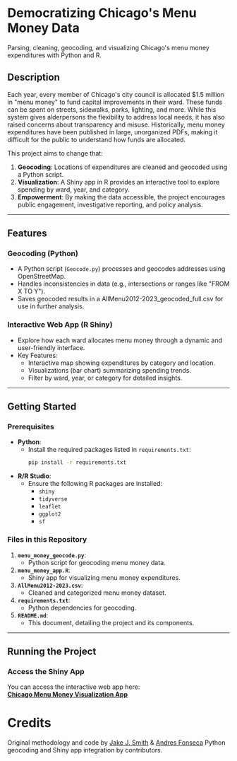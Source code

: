 # Democratizing Chicago's Menu Money Data

Parsing, cleaning, geocoding, and visualizing Chicago's menu money expenditures with Python and R.

## Description

Each year, every member of Chicago's city council is allocated $1.5 million in "menu money" to fund capital improvements in their ward. These funds can be spent on streets, sidewalks, parks, lighting, and more. While this system gives alderpersons the flexibility to address local needs, it has also raised concerns about transparency and misuse. Historically, menu money expenditures have been published in large, unorganized PDFs, making it difficult for the public to understand how funds are allocated.

This project aims to change that:
1. **Geocoding**: Locations of expenditures are cleaned and geocoded using a Python script.
2. **Visualization**: A Shiny app in R provides an interactive tool to explore spending by ward, year, and category.
3. **Empowerment**: By making the data accessible, the project encourages public engagement, investigative reporting, and policy analysis.

---

## Features

### Geocoding (Python)
- A Python script (`Geocode.py`) processes and geocodes addresses using OpenStreetMap.
- Handles inconsistencies in data (e.g., intersections or ranges like "FROM X TO Y").
- Saves geocoded results in a AllMenu2012-2023_geocoded_full.csv for use in further analysis.

### Interactive Web App (R Shiny)
- Explore how each ward allocates menu money through a dynamic and user-friendly interface.
- Key Features:
  - Interactive map showing expenditures by category and location.
  - Visualizations (bar chart) summarizing spending trends.
  - Filter by ward, year, or category for detailed insights.

---

## Getting Started

### Prerequisites
- **Python**:
  - Install the required packages listed in `requirements.txt`:
    ```bash
    pip install -r requirements.txt
    ```
- **R/R Studio**:
  - Ensure the following R packages are installed:
    - `shiny`
    - `tidyverse`
    - `leaflet`
    - `ggplot2`
    - `sf`

### Files in this Repository
1. **`menu_money_geocode.py`**:
   - Python script for geocoding menu money data.
2. **`menu_money_app.R`**:
   - Shiny app for visualizing menu money expenditures.
3. **`AllMenu2012-2023.csv`**:
   - Cleaned and categorized menu money dataset.
4. **`requirements.txt`**:
   - Python dependencies for geocoding.
5. **`README.md`**:
   - This document, detailing the project and its components.

---

## Running the Project

### Access the Shiny App
You can access the interactive web app here:  
**[Chicago Menu Money Visualization App](https://ragtimefed.shinyapps.io/chicagomenuapp/)**




# Credits
Original methodology and code by [Jake J. Smith](http://www.jakejsmith.com) & [Andres Fonseca](https://github.com/fonsecaa) Python geocoding and Shiny app integration by contributors.
